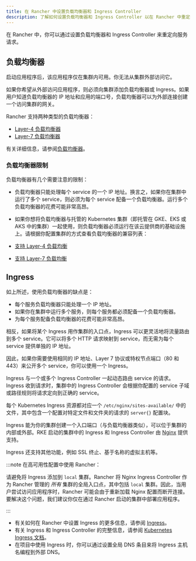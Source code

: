 ```yaml
---
title: 在 Rancher 中设置负载均衡器和 Ingress Controller
description: 了解如何设置负载均衡器和 Ingress Controller 以在 Rancher 中重定向服务请求，并了解负载均衡器的限制
---
```


<head>
  <link rel="canonical" href="https://ranchermanager.docs.rancher.com/zh/how-to-guides/new-user-guides/kubernetes-resources-setup/load-balancer-and-ingress-controller"/>
</head>

在 Rancher 中，你可以通过设置负载均衡器和 Ingress Controller 来重定向服务请求。

## 负载均衡器

启动应用程序后，该应用程序仅在集群内可用。你无法从集群外部访问它。

如果你希望从外部访问应用程序，则必须向集群添加负载均衡器或 Ingress。如果用户知道负载均衡器的 IP 地址和应用的端口号，负载均衡器可以为外部连接创建一个访问集群的网关。

Rancher 支持两种类型的负载均衡器：

- [Layer-4 负载均衡器](layer-4-and-layer-7-load-balancing.md#四层负载均衡器)
- [Layer-7 负载均衡器](layer-4-and-layer-7-load-balancing.md#七层负载均衡器)

有关详细信息，请参阅[负载均衡器](layer-4-and-layer-7-load-balancing.md)。

### 负载均衡器限制

负载均衡器有几个需要注意的限制：

- 负载均衡器只能处理每个 service 的一个 IP 地址。换言之，如果你在集群中运行了多个 service，则必须为每个 service 配备一个负载均衡器。运行多个负载均衡器的花费可能非常高昂。

- 如果你想将负载均衡器与托管的 Kubernetes 集群（即托管在 GKE、EKS 或 AKS 中的集群）一起使用，则负载均衡器必须运行在该云提供商的基础设施上。请根据你配置集群的方式查看负载均衡器的兼容列表：

- [支持 Layer-4 负载均衡](layer-4-and-layer-7-load-balancing.md#四层负载均衡支持)

- [支持 Layer-7 负载均衡](layer-4-and-layer-7-load-balancing.md#七层负载均衡支持)

## Ingress

如上所述，使用负载均衡器的缺点是：

- 每个服务负载均衡器只能处理一个 IP 地址。
- 如果你在集群中运行多个服务，则每个服务都必须配备一个负载均衡器。
- 为每个服务配备负载均衡器的花费可能非常高昂。

相反，如果将某个 Ingress 用作集群的入口点，Ingress 可以更灵活地将流量路由到多个 service。它可以将多个 HTTP 请求映射到 service，而无需为每个 service 提供单独的 IP 地址。

因此，如果你需要使用相同的 IP 地址、Layer 7 协议或特权节点端口（80 和 443）来公开多个 service，你可以使用一个 Ingress。

Ingress 与一个或多个 Ingress Controller 一起动态路由 service 的请求。Ingress 收到请求时，集群中的 Ingress Controller 会根据你配置的 service 子域或路径规则将请求定向到正确的 service。

每个 Kubernetes Ingress 资源都对应一个 `/etc/nginx/sites-available/` 中的文件，其中包含一个配置对特定文件和文件夹的请求的 `server{}` 配置块。

Ingress 能为你的集群创建一个入口端口（与负载均衡器类似），可以位于集群的内部或外部。RKE 启动的集群中的 Ingress 和 Ingress Controller 由 [Nginx](https://www.nginx.com/) 提供支持。

Ingress 还支持其他功能，例如 SSL 终止、基于名称的虚拟主机等。

:::note 在高可用性配置中使用 Rancher：

请避免将 Ingress 添加到 `local` 集群。Rancher 将 Nginx Ingress Controller 作为 Rancher 管理的 _所有_ 集群的全局入口点，其中包括 `local` 集群。因此，当用户尝试访问应用程序时，Rancher 可能会由于重新加载 Nginx 配置而断开连接。要解决这个问题，我们建议你仅在通过 Rancher 启动的集群中部署应用程序。

:::

- 有关如何在 Rancher 中设置 Ingress 的更多信息，请参阅 [Ingress](add-ingresses.md)。
- 有关 Ingress 和 Ingress Controller 的完整信息，请参阅 [Kubernetes Ingress 文档](https://kubernetes.io/docs/concepts/services-networking/ingress/)。
- 在项目中使用 Ingress 时，你可以通过设置全局 DNS 条目来将 Ingress 主机名编程到外部 DNS。

